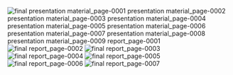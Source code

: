 ![final 
![presentation material_page-0001](https://github.com/zae-hyeong/MobileProgramming-FinalAssignment/assets/58213558/585ae1aa-5ff2-4e74-8886-f159c371d25a)
![presentation material_page-0002](https://github.com/zae-hyeong/MobileProgramming-FinalAssignment/assets/58213558/0efd103f-ccba-4990-b5d7-6a5ab9f9de83)
![presentation material_page-0003](https://github.com/zae-hyeong/MobileProgramming-FinalAssignment/assets/58213558/7c0e2678-0ed3-4ab5-8533-a6d92ec85f3a)
![presentation material_page-0004](https://github.com/zae-hyeong/MobileProgramming-FinalAssignment/assets/58213558/ce31d835-e68d-45ad-bd1c-14323a991d42)
![presentation material_page-0005](https://github.com/zae-hyeong/MobileProgramming-FinalAssignment/assets/58213558/e0a8522a-c50a-4c0f-be66-5c7658b5ac6d)
![presentation material_page-0006](https://github.com/zae-hyeong/MobileProgramming-FinalAssignment/assets/58213558/033c18d9-bdd9-4710-9dd7-b9fe2d8f0cb2)
![presentation material_page-0007](https://github.com/zae-hyeong/MobileProgramming-FinalAssignment/assets/58213558/5be46ca5-3b80-4e3d-ac63-bd51dcd12935)
![presentation material_page-0008](https://github.com/zae-hyeong/MobileProgramming-FinalAssignment/assets/58213558/a52ad6ee-23c4-4132-969d-c592a9767fd0)
![presentation material_page-0009](https://github.com/zae-hyeong/MobileProgramming-FinalAssignment/assets/58213558/d6ac392f-e39e-4121-ad80-24afd22706c1)
report_page-0001](https://github.com/zae-hyeong/MobileProgramming-FinalAssignment/assets/58213558/28f95f63-596a-4d01-830a-1b20b5c31b49)
![final report_page-0002](https://github.com/zae-hyeong/MobileProgramming-FinalAssignment/assets/58213558/60b523c4-65b4-4581-8066-8ae450346d73)
![final report_page-0003](https://github.com/zae-hyeong/MobileProgramming-FinalAssignment/assets/58213558/f16b25c5-444d-4b12-80dc-0a8b5b95e509)
![final report_page-0004](https://github.com/zae-hyeong/MobileProgramming-FinalAssignment/assets/58213558/bc8ba468-f29c-415d-aa4b-6e1e1ed3c12d)
![final report_page-0005](https://github.com/zae-hyeong/MobileProgramming-FinalAssignment/assets/58213558/b1b189de-1bfe-49a3-b345-073bf552ea24)
![final report_page-0006](https://github.com/zae-hyeong/MobileProgramming-FinalAssignment/assets/58213558/0540d645-bf25-41eb-a9c2-749b9ea84d35)
![final report_page-0007](https://github.com/zae-hyeong/MobileProgramming-FinalAssignment/assets/58213558/de93111b-c39c-48d7-9bbe-dfa871bdf2d4)
